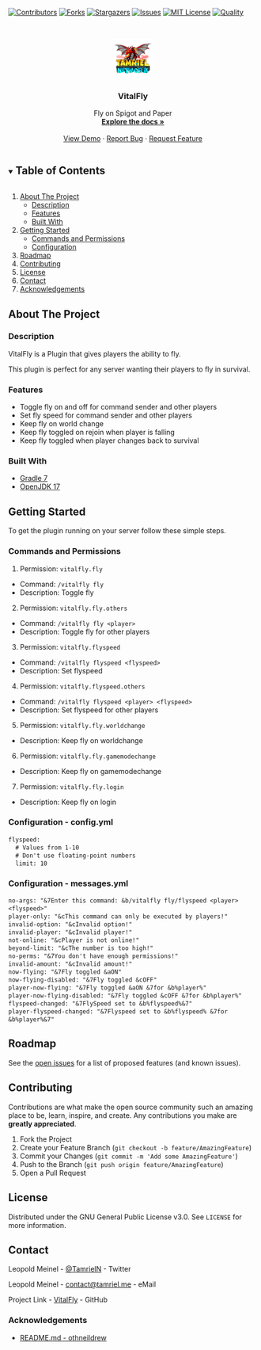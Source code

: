 <!-- PROJECT SHIELDS -->
[![Contributors][contributors-shield]][contributors-url]
[![Forks][forks-shield]][forks-url]
[![Stargazers][stars-shield]][stars-url]
[![Issues][issues-shield]][issues-url]
[![MIT License][license-shield]][license-url]
[![Quality][quality-shield]][quality-url]

<!-- PROJECT LOGO -->
<!--suppress ALL -->
<br />
<p align="center">
  <a href="https://github.com/TamrielNetwork/VitalFly">
    <img src="images/logo.png" alt="Logo" width="80" height="80">
  </a>

<h3 align="center">VitalFly</h3>

  <p align="center">
    Fly on Spigot and Paper
    <br />
    <a href="https://github.com/TamrielNetwork/VitalFly"><strong>Explore the docs »</strong></a>
    <br />
    <br />
    <a href="https://github.com/TamrielNetwork/VitalFly">View Demo</a>
    ·
    <a href="https://github.com/TamrielNetwork/VitalFly/issues">Report Bug</a>
    ·
    <a href="https://github.com/TamrielNetwork/VitalFly/issues">Request Feature</a>
  </p>

<!-- TABLE OF CONTENTS -->
<details open="open">
  <summary><h2 style="display: inline-block">Table of Contents</h2></summary>
  <ol>
    <li>
      <a href="#about-the-project">About The Project</a>
      <ul>
        <li><a href="#description">Description</a></li>
        <li><a href="#features">Features</a></li>
        <li><a href="#built-with">Built With</a></li>
      </ul>
    </li>
    <li>
      <a href="#getting-started">Getting Started</a>
      <ul>
        <li><a href="#commands-and-permissions">Commands and Permissions</a></li>
        <li><a href="#configuration">Configuration</a></li>
      </ul>
    </li>
    <li><a href="#roadmap">Roadmap</a></li>
    <li><a href="#contributing">Contributing</a></li>
    <li><a href="#license">License</a></li>
    <li><a href="#contact">Contact</a></li>
    <li><a href="#acknowledgements">Acknowledgements</a></li>
  </ol>
</details>

<!-- ABOUT THE PROJECT -->

## About The Project

### Description

VitalFly is a Plugin that gives players the ability to fly.

This plugin is perfect for any server wanting their players to fly in survival.

### Features

* Toggle fly on and off for command sender and other players
* Set fly speed for command sender and other players
* Keep fly on world change
* Keep fly toggled on rejoin when player is falling
* Keep fly toggled when player changes back to survival

### Built With

* [Gradle 7](https://docs.gradle.org/7.4/release-notes.html)
* [OpenJDK 17](https://openjdk.java.net/projects/jdk/17/)

<!-- GETTING STARTED -->

## Getting Started

To get the plugin running on your server follow these simple steps.

### Commands and Permissions

1. Permission: `vitalfly.fly`

* Command: `/vitalfly fly`
* Description: Toggle fly

2. Permission: `vitalfly.fly.others`

* Command: `/vitalfly fly <player>`
* Description: Toggle fly for other players

3. Permission: `vitalfly.flyspeed`

* Command: `/vitalfly flyspeed <flyspeed>`
* Description: Set flyspeed

4. Permission: `vitalfly.flyspeed.others`

* Command: `/vitalfly flyspeed <player> <flyspeed>`
* Description: Set flyspeed for other players

5. Permission: `vitalfly.fly.worldchange`

* Description: Keep fly on worldchange

6. Permission: `vitalfly.fly.gamemodechange`

* Description: Keep fly on gamemodechange

7. Permission: `vitalfly.fly.login`

* Description: Keep fly on login

### Configuration - config.yml

```
flyspeed:
  # Values from 1-10
  # Don't use floating-point numbers
  limit: 10
```

### Configuration - messages.yml

```
no-args: "&7Enter this command: &b/vitalfly fly/flyspeed <player> <flyspeed>"
player-only: "&cThis command can only be executed by players!"
invalid-option: "&cInvalid option!"
invalid-player: "&cInvalid player!"
not-online: "&cPlayer is not online!"
beyond-limit: "&cThe number is too high!"
no-perms: "&7You don't have enough permissions!"
invalid-amount: "&cInvalid amount!"
now-flying: "&7Fly toggled &aON"
now-flying-disabled: "&7Fly toggled &cOFF"
player-now-flying: "&7Fly toggled &aON &7for &b%player%"
player-now-flying-disabled: "&7Fly toggled &cOFF &7for &b%player%"
flyspeed-changed: "&7FlySpeed set to &b%flyspeed%&7"
player-flyspeed-changed: "&7Flyspeed set to &b%flyspeed% &7for &b%player%&7"
```

<!-- ROADMAP -->

## Roadmap

See the [open issues](https://github.com/TamrielNetwork/VitalFly/issues) for a list of proposed features (and known
issues).

<!-- CONTRIBUTING -->

## Contributing

Contributions are what make the open source community such an amazing place to be, learn, inspire, and create. Any
contributions you make are **greatly appreciated**.

1. Fork the Project
2. Create your Feature Branch (`git checkout -b feature/AmazingFeature`)
3. Commit your Changes (`git commit -m 'Add some AmazingFeature'`)
4. Push to the Branch (`git push origin feature/AmazingFeature`)
5. Open a Pull Request

<!-- LICENSE -->

## License

Distributed under the GNU General Public License v3.0. See `LICENSE` for more information.

<!-- CONTACT -->

## Contact

Leopold Meinel - [@TamrielN](https://twitter.com/TamrielN) - Twitter

Leopold Meinel - [contact@tamriel.me](mailto:contact@tamriel.me) - eMail

Project Link - [VitalFly](https://github.com/TamrielNetwork/VitalFly) - GitHub

<!-- ACKNOWLEDGEMENTS -->

### Acknowledgements

* [README.md - othneildrew](https://github.com/othneildrew/Best-README-Template)

<!-- MARKDOWN LINKS & IMAGES -->

[contributors-shield]: https://img.shields.io/github/contributors-anon/TamrielNetwork/VitalFly?style=for-the-badge

[contributors-url]: https://github.com/TamrielNetwork/VitalFly/graphs/contributors

[forks-shield]: https://img.shields.io/github/forks/TamrielNetwork/VitalFly?label=Forks&style=for-the-badge

[forks-url]: https://github.com/TamrielNetwork/VitalFly/network/members

[stars-shield]: https://img.shields.io/github/stars/TamrielNetwork/VitalFly?style=for-the-badge

[stars-url]: https://github.com/TamrielNetwork/VitalFly/stargazers

[issues-shield]: https://img.shields.io/github/issues/TamrielNetwork/VitalFly?style=for-the-badge

[issues-url]: https://github.com/TamrielNetwork/VitalFly/issues

[license-shield]: https://img.shields.io/github/license/TamrielNetwork/VitalFly?style=for-the-badge

[license-url]: https://github.com/TamrielNetwork/VitalFly/blob/main/LICENSE

[quality-shield]: https://img.shields.io/codefactor/grade/github/TamrielNetwork/VitalFly?style=for-the-badge

[quality-url]: https://www.codefactor.io/repository/github/TamrielNetwork/VitalFly
